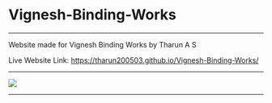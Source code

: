 # Vignesh-Binding-Works
---
Website made for Vignesh Binding Works by Tharun A S

Live Website Link: https://tharun200503.github.io/Vignesh-Binding-Works/

---

<img src="https://tharun200503.github.io/Vignesh-Binding-Works/images/company-name.png">

---
